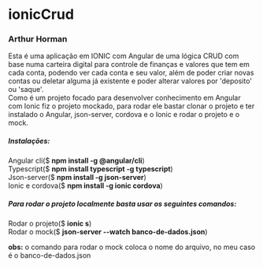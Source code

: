 # ionicCrud 
### Arthur Horman

Esta é uma aplicação em IONIC com Angular de uma lógica CRUD com  base numa carteira digital para controle de finanças e valores que tem em cada conta, podendo ver cada conta e seu valor, além de poder criar novas contas ou deletar alguma já existente e poder alterar valores por 'deposito' ou 'saque'.<br/>
Como é um projeto focado para desenvolver conhecimento em Angular com Ionic fiz o projeto mockado, para rodar ele bastar clonar o projeto e ter instalado o Angular, json-server, cordova e o Ionic e rodar o projeto e o mock.

##### Instalações: <br/>
Angular cli($ **npm install -g @angular/cli**) <br/>
Typescript($ **npm install typescript -g typescript**) <br/>
Json-server($ **npm install -g json-server**) <br/>
Ionic e cordova($ **npm install -g ionic cordova**) <br/>

##### Para rodar o projeto localmente basta usar os seguintes comandos: <br/>
Rodar o projeto($ **ionic s**)  <br/>
Rodar o mock($ **json-server --watch banco-de-dados.json**)

**obs:** o comando para rodar o mock coloca o nome do arquivo, no meu caso é o banco-de-dados.json
